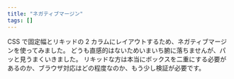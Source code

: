 ```yaml
---
title: "ネガティブマージン"
tags: []
---
```


CSS で固定幅とリキッドの 2 カラムにレイアウトするため、ネガティブマージンを使ってみました。
どうも直感的はないためいまいち腑に落ちませんが、パッと見うまくいきました。
リキッドな方は本当にボックスを二重にする必要があるのか、ブラウザ対応はどの程度なのか、もう少し検証が必要です。
